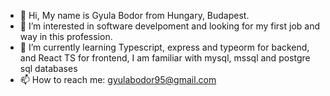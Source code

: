 - 👋 Hi, My name is Gyula Bodor from Hungary, Budapest.
- 👀 I’m interested in software develpoment and looking for my first job and way in this profession.
- 🌱 I’m currently learning Typescript, express and typeorm for backend, and React TS for frontend, I am familiar with mysql, mssql and postgre sql databases
- 📫 How to reach me: gyulabodor95@gmail.com 
